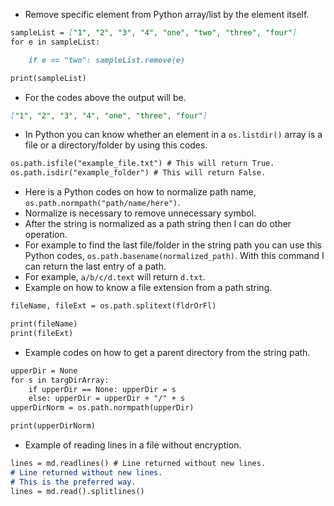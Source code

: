 * Remove specific element from Python array/list by the element itself.

```markdown
sampleList = ["1", "2", "3", "4", "one", "two", "three", "four"]
for e in sampleList:

    if e == "two": sampleList.remove(e)

print(sampleList)
```

* For the codes above the output will be.

```markdown
["1", "2", "3", "4", "one", "three", "four"]
```

* In Python you can know whether an element in a `os.listdir()` array is a file or a directory/folder by using this codes.

```markdown
os.path.isfile("example_file.txt") # This will return True.
os.path.isdir("example_folder") # This will return False.
```

* Here is a Python codes on how to normalize path name, `os.path.normpath("path/name/here")`.
* Normalize is necessary to remove unnecessary symbol.
* After the string is normalized as a path string then I can do other operation.
* For example to find the last file/folder in the string path you can use this Python codes, `os.path.basename(normalized_path)`. With this command I can return the last entry of a path.
* For example, `a/b/c/d.text` will return `d.txt`.
* Example on how to know a file extension from a path string.

```markdown
fileName, fileExt = os.path.splitext(fldrOrFl)

print(fileName)
print(fileExt)
```

* Example codes on how to get a parent directory from the string path.

```markdown
upperDir = None
for s in targDirArray:
    if upperDir == None: upperDir = s
    else: upperDir = upperDir + "/" + s
upperDirNorm = os.path.normpath(upperDir)

print(upperDirNorm)
```

* Example of reading lines in a file without encryption.

```markdown
lines = md.readlines() # Line returned without new lines.
# Line returned without new lines.
# This is the preferred way.
lines = md.read().splitlines()
```